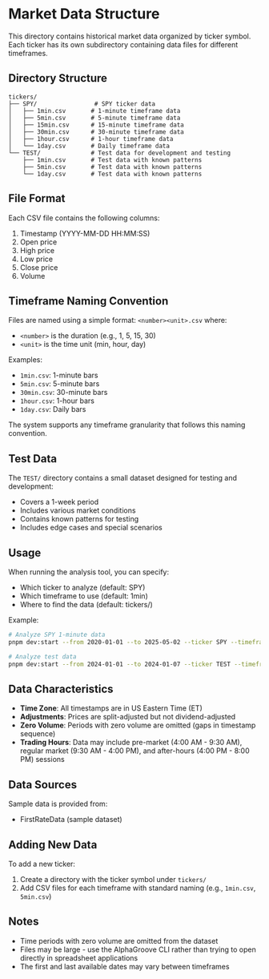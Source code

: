 # Market Data Structure

This directory contains historical market data organized by ticker symbol. Each ticker has its own
subdirectory containing data files for different timeframes.

## Directory Structure

```
tickers/
├── SPY/                # SPY ticker data
│   ├── 1min.csv       # 1-minute timeframe data
│   ├── 5min.csv       # 5-minute timeframe data
│   ├── 15min.csv      # 15-minute timeframe data
│   ├── 30min.csv      # 30-minute timeframe data
│   ├── 1hour.csv      # 1-hour timeframe data
│   └── 1day.csv       # Daily timeframe data
└── TEST/              # Test data for development and testing
    ├── 1min.csv       # Test data with known patterns
    ├── 5min.csv       # Test data with known patterns
    └── 1day.csv       # Test data with known patterns
```

## File Format

Each CSV file contains the following columns:

1. Timestamp (YYYY-MM-DD HH:MM:SS)
2. Open price
3. High price
4. Low price
5. Close price
6. Volume

## Timeframe Naming Convention

Files are named using a simple format: `<number><unit>.csv` where:

- `<number>` is the duration (e.g., 1, 5, 15, 30)
- `<unit>` is the time unit (min, hour, day)

Examples:

- `1min.csv`: 1-minute bars
- `5min.csv`: 5-minute bars
- `30min.csv`: 30-minute bars
- `1hour.csv`: 1-hour bars
- `1day.csv`: Daily bars

The system supports any timeframe granularity that follows this naming convention.

## Test Data

The `TEST/` directory contains a small dataset designed for testing and development:

- Covers a 1-week period
- Includes various market conditions
- Contains known patterns for testing
- Includes edge cases and special scenarios

## Usage

When running the analysis tool, you can specify:

- Which ticker to analyze (default: SPY)
- Which timeframe to use (default: 1min)
- Where to find the data (default: tickers/)

Example:

```bash
# Analyze SPY 1-minute data
pnpm dev:start --from 2020-01-01 --to 2025-05-02 --ticker SPY --timeframe 1min

# Analyze test data
pnpm dev:start --from 2024-01-01 --to 2024-01-07 --ticker TEST --timeframe 1min
```

## Data Characteristics

- **Time Zone**: All timestamps are in US Eastern Time (ET)
- **Adjustments**: Prices are split-adjusted but not dividend-adjusted
- **Zero Volume**: Periods with zero volume are omitted (gaps in timestamp sequence)
- **Trading Hours**: Data may include pre-market (4:00 AM - 9:30 AM), regular market (9:30 AM - 4:00
  PM), and after-hours (4:00 PM - 8:00 PM) sessions

## Data Sources

Sample data is provided from:

- FirstRateData (sample dataset)

## Adding New Data

To add a new ticker:

1. Create a directory with the ticker symbol under `tickers/`
2. Add CSV files for each timeframe with standard naming (e.g., `1min.csv`, `5min.csv`)

## Notes

- Time periods with zero volume are omitted from the dataset
- Files may be large - use the AlphaGroove CLI rather than trying to open directly in spreadsheet
  applications
- The first and last available dates may vary between timeframes
